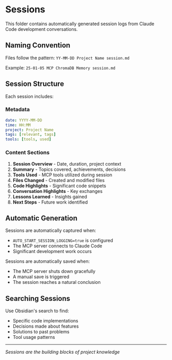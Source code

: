 # Sessions

This folder contains automatically generated session logs from Claude Code development conversations.

## Naming Convention

Files follow the pattern: `YY-MM-DD Project Name session.md`

Example: `25-01-05 MCP ChromaDB Memory session.md`

## Session Structure

Each session includes:

### Metadata
```yaml
date: YYYY-MM-DD
time: HH:MM
project: Project Name
tags: [relevant, tags]
tools: [tools, used]
```

### Content Sections
1. **Session Overview** - Date, duration, project context
2. **Summary** - Topics covered, achievements, decisions
3. **Tools Used** - MCP tools utilized during session
4. **Files Changed** - Created and modified files
5. **Code Highlights** - Significant code snippets
6. **Conversation Highlights** - Key exchanges
7. **Lessons Learned** - Insights gained
8. **Next Steps** - Future work identified

## Automatic Generation

Sessions are automatically captured when:
- `AUTO_START_SESSION_LOGGING=true` is configured
- The MCP server connects to Claude Code
- Significant development work occurs

Sessions are automatically saved when:
- The MCP server shuts down gracefully
- A manual save is triggered
- The session reaches a natural conclusion

## Searching Sessions

Use Obsidian's search to find:
- Specific code implementations
- Decisions made about features
- Solutions to past problems
- Tool usage patterns

---
*Sessions are the building blocks of project knowledge*